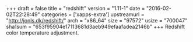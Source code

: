 +++
draft = false
title = "redshift"
version = "1.11-1"
date = "2016-02-02T22:28:49"
categories = ['xapps-extra']
upstreamurl = "http://jonls.dk/redshift/"
arch = "x86_64"
size = "97572"
usize = "700047"
sha1sum = "653f95904e17113681d3aeb949efaafadea2146b"
+++
Redshift color temperature adjustment.